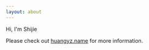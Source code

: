 ```yaml
---
layout: about
---
```

Hi, I'm Shijie

Please check out [huangyz.name](https://huangyz.name) for more information.
